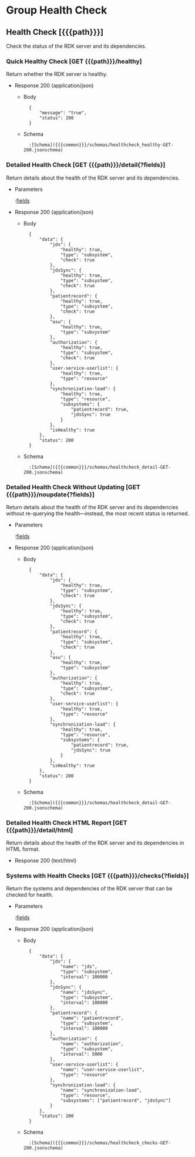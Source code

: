 # Group Health Check

## Health Check [{{{path}}}]

Check the status of the RDK server and its dependencies.

### Quick Healthy Check [GET {{{path}}}/healthy]

Return whether the RDK server is healthy.

+ Response 200 (application/json)

    + Body

            {
                "message": "true",
                "status": 200
            }

    + Schema

            :[Schema]({{{common}}}/schemas/healthcheck_healthy-GET-200.jsonschema)


### Detailed Health Check [GET {{{path}}}/detail{?fields}]

Return details about the health of the RDK server and its dependencies.

+ Parameters

    :[fields]({{{common}}}/parameters/fields.md)

+ Response 200 (application/json)

    + Body

            {
                "data": {
                    "jds": {
                        "healthy": true,
                        "type": "subsystem",
                        "check": true
                    },
                    "jdsSync": {
                        "healthy": true,
                        "type": "subsystem",
                        "check": true
                    },
                    "patientrecord": {
                        "healthy": true,
                        "type": "subsystem",
                        "check": true
                    },
                    "asu": {
                        "healthy": true,
                        "type": "subsystem"
                    },
                    "authorization": {
                        "healthy": true,
                        "type": "subsystem",
                        "check": true
                    },
                    "user-service-userlist": {
                        "healthy": true,
                        "type": "resource"
                    },
                    "synchronization-load": {
                        "healthy": true,
                        "type": "resource",
                        "subsystems": {
                            "patientrecord": true,
                            "jdsSync": true
                        }
                    },
                    "isHealthy": true
                },
                "status": 200
            }

    + Schema

            :[Schema]({{{common}}}/schemas/healthcheck_detail-GET-200.jsonschema)


### Detailed Health Check Without Updating [GET {{{path}}}/noupdate{?fields}]

Return details about the health of the RDK server and its dependencies without re-querying the health—instead, the most recent status is returned.

+ Parameters

    :[fields]({{{common}}}/parameters/fields.md)

+ Response 200 (application/json)

    + Body

            {
                "data": {
                    "jds": {
                        "healthy": true,
                        "type": "subsystem",
                        "check": true
                    },
                    "jdsSync": {
                        "healthy": true,
                        "type": "subsystem",
                        "check": true
                    },
                    "patientrecord": {
                        "healthy": true,
                        "type": "subsystem",
                        "check": true
                    },
                    "asu": {
                        "healthy": true,
                        "type": "subsystem"
                    },
                    "authorization": {
                        "healthy": true,
                        "type": "subsystem",
                        "check": true
                    },
                    "user-service-userlist": {
                        "healthy": true,
                        "type": "resource"
                    },
                    "synchronization-load": {
                        "healthy": true,
                        "type": "resource",
                        "subsystems": {
                            "patientrecord": true,
                            "jdsSync": true
                        }
                    },
                    "isHealthy": true
                },
                "status": 200
            }

    + Schema

            :[Schema]({{{common}}}/schemas/healthcheck_detail-GET-200.jsonschema)


### Detailed Health Check HTML Report [GET {{{path}}}/detail/html]

Return details about the health of the RDK server and its dependencies in HTML format.

+ Response 200 (text/html)


### Systems with Health Checks [GET {{{path}}}/checks{?fields}]

Return the systems and dependencies of the RDK server that can be checked for health.

+ Parameters

    :[fields]({{{common}}}/parameters/fields.md)

+ Response 200 (application/json)

    + Body

            {
                "data": {
                    "jds": {
                        "name": "jds",
                        "type": "subsystem",
                        "interval": 100000
                    },
                    "jdsSync": {
                        "name": "jdsSync",
                        "type": "subsystem",
                        "interval": 100000
                    },
                    "patientrecord": {
                        "name": "patientrecord",
                        "type": "subsystem",
                        "interval": 100000
                    },
                    "authorization": {
                        "name": "authorization",
                        "type": "subsystem",
                        "interval": 5000
                    },
                    "user-service-userlist": {
                        "name": "user-service-userlist",
                        "type": "resource"
                    },
                    "synchronization-load": {
                        "name": "synchronization-load",
                        "type": "resource",
                        "subsystems": ["patientrecord", "jdsSync"]
                    }
                },
                "status": 200
            }

    + Schema

            :[Schema]({{{common}}}/schemas/healthcheck_checks-GET-200.jsonschema)
